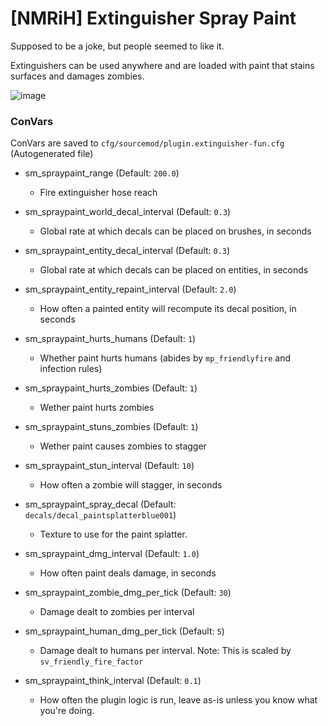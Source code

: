 # [NMRiH] Extinguisher Spray Paint
Supposed to be a joke, but people seemed to like it. 

Extinguishers can be used anywhere and are loaded with paint that stains surfaces and damages zombies.

![image](https://user-images.githubusercontent.com/11559683/123833008-4fe8e580-d8dc-11eb-8dbe-1619c1e640fc.png)


### ConVars

ConVars are saved to `cfg/sourcemod/plugin.extinguisher-fun.cfg` (Autogenerated file)

- sm_spraypaint_range (Default: `200.0`)
  - Fire extinguisher hose reach

- sm_spraypaint_world_decal_interval (Default: `0.3`)
  - Global rate at which decals can be placed on brushes, in seconds
  
- sm_spraypaint_entity_decal_interval (Default: `0.3`)
  - Global rate at which decals can be placed on entities, in seconds
 
- sm_spraypaint_entity_repaint_interval (Default: `2.0`)
  - How often a painted entity will recompute its decal position, in seconds

- sm_spraypaint_hurts_humans (Default: `1`)
  - Whether paint hurts humans (abides by `mp_friendlyfire` and infection rules)
   
- sm_spraypaint_hurts_zombies (Default: `1`)
  - Wether paint hurts zombies

- sm_spraypaint_stuns_zombies (Default: `1`)
  - Wether paint causes zombies to stagger

- sm_spraypaint_stun_interval (Default: `10`)
  - How often a zombie will stagger, in seconds 

- sm_spraypaint_spray_decal (Default: `decals/decal_paintsplatterblue001`)
  - Texture to use for the paint splatter. 

- sm_spraypaint_dmg_interval (Default: `1.0`)
  - How often paint deals damage, in seconds

- sm_spraypaint_zombie_dmg_per_tick (Default: `30`)
  - Damage dealt to zombies per interval

- sm_spraypaint_human_dmg_per_tick (Default: `5`)
  - Damage dealt to humans per interval. Note: This is scaled by `sv_friendly_fire_factor`

- sm_spraypaint_think_interval (Default: `0.1`)
  - How often the plugin logic is run, leave as-is unless you know what you're doing.

